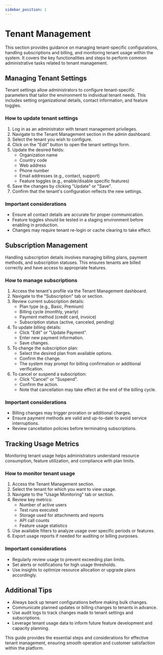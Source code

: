 ```yaml
---
sidebar_position: 1
---
```


# Tenant Management

This section provides guidance on managing tenant-specific configurations, handling subscriptions and billing, and monitoring tenant usage within the system. It covers the key functionalities and steps to perform common administrative tasks related to tenant management.

## Managing Tenant Settings

Tenant settings allow administrators to configure tenant-specific parameters that tailor the environment to individual tenant needs. This includes setting organizational details, contact information, and feature toggles.

### How to update tenant settings

1. Log in as an administrator with tenant management privileges.
2. Navigate to the Tenant Management section in the admin dashboard.
3. Select the tenant you wish to configure.
4. Click on the "Edit" button to open the tenant settings form.
5. Update the desired fields:
   - Organization name
   - Country code
   - Web address
   - Phone number
   - Email addresses (e.g., contact, support)
   - Feature toggles (e.g., enable/disable specific features)
6. Save the changes by clicking "Update" or "Save".
7. Confirm that the tenant's configuration reflects the new settings.

### Important considerations
- Ensure all contact details are accurate for proper communication.
- Feature toggles should be tested in a staging environment before enabling in production.
- Changes may require tenant re-login or cache clearing to take effect.

## Subscription Management

Handling subscription details involves managing billing plans, payment methods, and subscription statuses. This ensures tenants are billed correctly and have access to appropriate features.

### How to manage subscriptions

1. Access the tenant's profile via the Tenant Management dashboard.
2. Navigate to the "Subscription" tab or section.
3. Review current subscription details:
   - Plan type (e.g., Basic, Premium)
   - Billing cycle (monthly, yearly)
   - Payment method (credit card, invoice)
   - Subscription status (active, canceled, pending)
4. To update billing details:
   - Click "Edit" or "Update Payment".
   - Enter new payment information.
   - Save changes.
5. To change the subscription plan:
   - Select the desired plan from available options.
   - Confirm the change.
   - The system may prompt for billing confirmation or additional verification.
6. To cancel or suspend a subscription:
   - Click "Cancel" or "Suspend".
   - Confirm the action.
   - Note that cancellation may take effect at the end of the billing cycle.

### Important considerations
- Billing changes may trigger proration or additional charges.
- Ensure payment methods are valid and up-to-date to avoid service interruptions.
- Review cancellation policies before terminating subscriptions.

## Tracking Usage Metrics

Monitoring tenant usage helps administrators understand resource consumption, feature utilization, and compliance with plan limits.

### How to monitor tenant usage

1. Access the Tenant Management section.
2. Select the tenant for which you want to view usage.
3. Navigate to the "Usage Monitoring" tab or section.
4. Review key metrics:
   - Number of active users
   - Test runs executed
   - Storage used for attachments and reports
   - API call counts
   - Feature usage statistics
5. Use available filters to analyze usage over specific periods or features.
6. Export usage reports if needed for auditing or billing purposes.

### Important considerations
- Regularly review usage to prevent exceeding plan limits.
- Set alerts or notifications for high usage thresholds.
- Use insights to optimize resource allocation or upgrade plans accordingly.

## Additional Tips

- Always back up tenant configurations before making bulk changes.
- Communicate planned updates or billing changes to tenants in advance.
- Use audit logs to track changes made to tenant settings and subscriptions.
- Leverage tenant usage data to inform future feature development and capacity planning.

This guide provides the essential steps and considerations for effective tenant management, ensuring smooth operation and customer satisfaction within the platform.